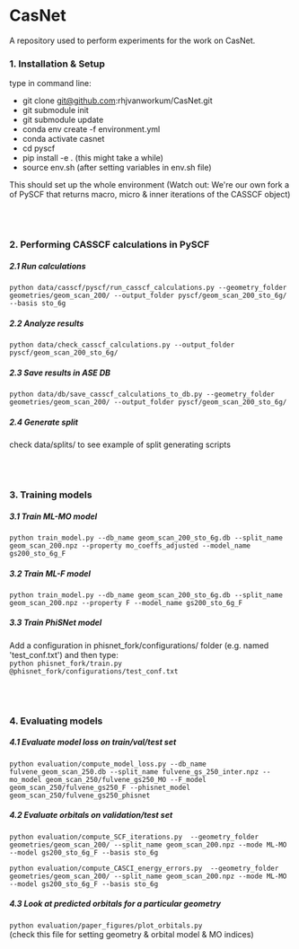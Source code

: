 # CasNet
A repository used to perform experiments for the work on CasNet.

### 1. Installation & Setup
type in command line:
- git clone git@github.com:rhjvanworkum/CasNet.git
- git submodule init
- git submodule update
- conda env create -f environment.yml
- conda activate casnet
- cd pyscf
- pip install -e . (this might take a while)
- source env.sh (after setting variables in env.sh file)

This should set up the whole environment 
(Watch out: We're our own fork a of PySCF that returns macro, micro & inner iterations of the CASSCF object)

<br>
<br>

### 2. Performing CASSCF calculations in PySCF
##### 2.1 Run calculations
`python data/casscf/pyscf/run_casscf_calculations.py --geometry_folder geometries/geom_scan_200/ --output_folder pyscf/geom_scan_200_sto_6g/ --basis sto_6g `
##### 2.2 Analyze results
`python data/check_casscf_calculations.py --output_folder pyscf/geom_scan_200_sto_6g/`
##### 2.3 Save results in ASE DB
`python data/db/save_casscf_calculations_to_db.py --geometry_folder geometries/geom_scan_200/ --output_folder pyscf/geom_scan_200_sto_6g/`
##### 2.4 Generate split
check data/splits/ to see example of split generating scripts

<br>
<br>

### 3. Training models
##### 3.1 Train ML-MO model
`python train_model.py --db_name geom_scan_200_sto_6g.db --split_name geom_scan_200.npz --property mo_coeffs_adjusted --model_name gs200_sto_6g_F`
##### 3.2 Train ML-F model
`python train_model.py --db_name geom_scan_200_sto_6g.db --split_name geom_scan_200.npz --property F --model_name gs200_sto_6g_F`
##### 3.3 Train PhiSNet model
Add a configuration in phisnet_fork/configurations/ folder (e.g. named 'test_conf.txt') and then type:\
`python phisnet_fork/train.py @phisnet_fork/configurations/test_conf.txt`

<br>
<br>

### 4. Evaluating models
##### 4.1 Evaluate model loss on train/val/test set
`python evaluation/compute_model_loss.py --db_name fulvene_geom_scan_250.db --split_name fulvene_gs_250_inter.npz --mo_model geom_scan_250/fulvene_gs250_MO --F_model geom_scan_250/fulvene_gs250_F --phisnet_model geom_scan_250/fulvene_gs250_phisnet`
##### 4.2 Evaluate orbitals on validation/test set
`python evaluation/compute_SCF_iterations.py  --geometry_folder geometries/geom_scan_200/ --split_name geom_scan_200.npz --mode ML-MO --model gs200_sto_6g_F --basis sto_6g`

`python evaluation/compute_CASCI_energy_errors.py  --geometry_folder geometries/geom_scan_200/ --split_name geom_scan_200.npz --mode ML-MO --model gs200_sto_6g_F --basis sto_6g`
##### 4.3 Look at predicted orbitals for a particular geometry
`python evaluation/paper_figures/plot_orbitals.py` \
(check this file for setting geometry & orbital model & MO indices)